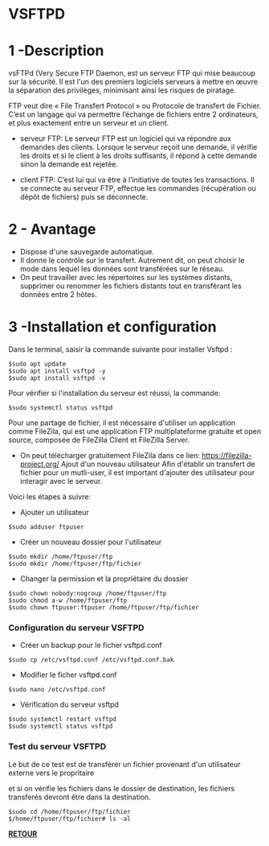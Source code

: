 # VSFTPD
# 1 -Description
vsFTPd (Very Secure FTP Daemon, est un serveur FTP qui mise beaucoup sur la sécurité. Il est l'un des premiers logiciels serveurs à mettre en œuvre 
la séparation des privilèges, minimisant ainsi les risques de piratage.

FTP veut dire « File Transfert Protocol » ou Protocole de transfert de Fichier.
C’est un langage qui va permettre l’échange de fichiers entre 2 ordinateurs, et plus exactement entre un serveur et un client.

- serveur FTP: Le serveur FTP est un logiciel qui va répondre aux demandes des clients. Lorsque le serveur reçoit une demande, 
il vérifie les droits et si le client à les droits suffisants, il répond à cette demande 
sinon la demande est rejetée.

- client FTP: C’est lui qui va être à l’initiative de toutes les transactions.
Il se connecte au serveur FTP, effectue les commandes (récupération ou dépôt de fichiers) puis se déconnecte. 
# 2 - Avantage
- Dispose d'une sauvegarde automatique.
- Il donne le contrôle sur le transfert. Autrement dit, on peut choisir le mode dans lequel les données sont transférées sur le réseau.
- On peut travailler avec les répertoires sur les systèmes distants, supprimer ou renommer les fichiers distants tout en transférant 
les données entre 2 hôtes. 
# 3 -Installation et configuration
Dans le terminal, saisir la commande suivante pour installer Vsftpd :
```
$sudo apt update
$sudo apt install vsftpd -y
$sudo apt install vsftpd -v
```

Pour vérifier si l'installation du serveur est réussi, la commande:

```
$sudo systemctl status vsftpd
```
Pour une partage de fichier, il est nécessaire d'utiliser un application comme FileZila, qui est une application FTP multiplateforme gratuite et open source, composée de FileZilla Client et FileZilla Server.

 * On peut télécharger gratuitement FileZila dans ce lien: 
 <https://filezilla-project.org/>
  Ajout d'un nouveau utilisateur
Afin d'établir un transfert de fichier pour un mutli-user, il est important d'ajouter des utilisateur pour interagir avec le serveur.

Voici les étapes à suivre:

* Ajouter un utilisateur

```
$sudo adduser ftpuser
```

* Créer un nouveau dossier pour l'utilisateur

```
$sudo mkdir /home/ftpuser/ftp
$sudo mkdir /home/ftpuser/ftp/fichier
```

* Changer la permission et la propriétaire du dossier

```
$sudo chown nobody:nogroup /home/ftpuser/ftp 
$sudo chmod a-w /home/ftpuser/ftp
$sudo chown ftpuser:ftpuser /home/ftpuser/ftp/fichier
```

###  Configuration du serveur VSFTPD
* Créer un backup pour le ficher vsftpd.conf

```
$sudo cp /etc/vsftpd.conf /etc/vsftpd.conf.bak
```

* Modifier le ficher vsftpd.conf

```
$sudo nano /etc/vsftpd.conf
```

* Vérification du serveur vsftpd

```
$sudo systemctl restart vsftpd
$sudo systemctl status vsftpd
```

###  Test du serveur VSFTPD
Le but de ce test est de transférer un fichier provenant d'un utilisateur externe vers le propritaire


et si on vérifie les fichiers dans le dossier de destination, les fichiers transferés devront être dans la destination.
```
$sudo cd /home/ftpuser/ftp/fichier
$/home/ftpuser/ftp/fichier# ls -al
```
<!-- RETOUR -->
**<a href=' '>RETOUR</a>**

